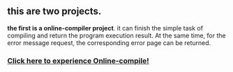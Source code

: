 ## this are two projects.  
**the first is a online-compiler project**. it can finish the simple task of compiling and return the program execution result. At the same time, for the error message request, the corresponding error page can be returned.
### [Click here to experience Online-compile!](http://47.104.191.115:3030/online_tools/Compile/compile.html)
